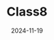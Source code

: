 ---  
layout: startup_page  
title: "Class8"  
id: "class8.com"  
permalink: "/class8class8.com11192024/"  
website: "https://www.class8.com/"  
funding_round: "Series A"  
funding_amount: "$22M"  
investors: "Xplorer Capital, Commerce Ventures, Inspired Capital, Resolute Ventures"  
about: "Class8, formerly FleetOps, provides OEM-connected tools for fleets, enhancing the future of transportation. It leverages AI and OEM data to optimize fleet operations, providing carriers with clarity, control, and profitability. The platform aims to empower carriers and drivers by unlocking the full value of data for their benefit."  
markets: "Logistics, Trucking, AI, Business/Productivity Software, Media and Information Services (B2B), SaaS, Artificial Intelligence & Machine Learning, Supply Chain Tech"  
hq: "Toronto, Ontario, Canada"  
founded_year: "2014"  
linkedin: "https://www.linkedin.com/company/class8truck"  
twitter: "https://twitter.com/Class8Truck"  
instagram: ""  
facebook: "https://www.facebook.com/class8truck"  
crunchbase: ""  
pitchbook: "https://pitchbook.com/profiles/company/114429-61"  

date_display: "19-Nov-2024"  
date: "2024-11-19"

# SEO Optimization  
meta_title: "Class8 - Series A Funding ($22M)"  
meta_description: "Class8, Class8, formerly FleetOps, provides OEM-connected tools for fleets, enhancing the future of transportation. It leverages AI and OEM data to optimize f..."  
meta_keywords: "Class8, Logistics, Trucking, AI, Business/Productivity Software, Media and Information Services (B2B), SaaS, Artificial Intelligence & Machine Learning, Supply Chain Tech, Series A funding"  
canonical_url: "https://startup.projectstartups.com/class8class8.com11192024/"  
---